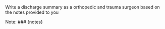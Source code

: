 Write a discharge summary as a orthopedic and trauma surgeon based on the notes provided to you

Note: ###
{notes}
###